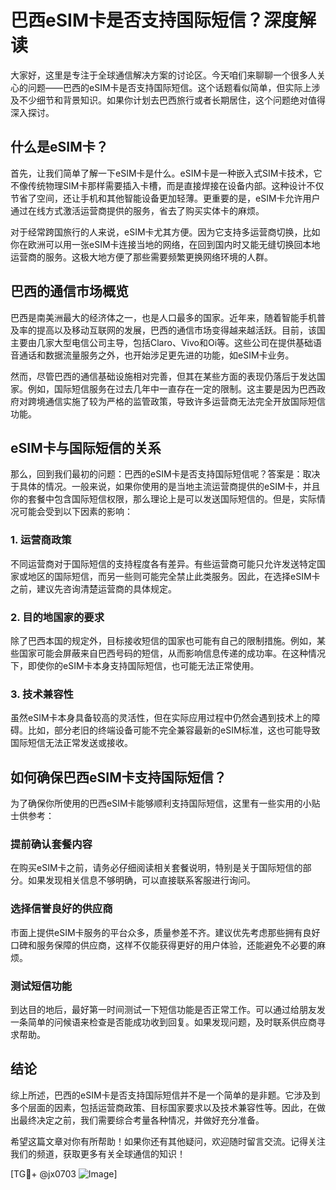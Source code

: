 # 巴西eSIM卡是否支持国际短信？深度解读

大家好，这里是专注于全球通信解决方案的讨论区。今天咱们来聊聊一个很多人关心的问题——巴西的eSIM卡是否支持国际短信。这个话题看似简单，但实际上涉及不少细节和背景知识。如果你计划去巴西旅行或者长期居住，这个问题绝对值得深入探讨。

## 什么是eSIM卡？

首先，让我们简单了解一下eSIM卡是什么。eSIM卡是一种嵌入式SIM卡技术，它不像传统物理SIM卡那样需要插入卡槽，而是直接焊接在设备内部。这种设计不仅节省了空间，还让手机和其他智能设备更加轻薄。更重要的是，eSIM卡允许用户通过在线方式激活运营商提供的服务，省去了购买实体卡的麻烦。

对于经常跨国旅行的人来说，eSIM卡尤其方便。因为它支持多运营商切换，比如你在欧洲可以用一张eSIM卡连接当地的网络，在回到国内时又能无缝切换回本地运营商的服务。这极大地方便了那些需要频繁更换网络环境的人群。

## 巴西的通信市场概览

巴西是南美洲最大的经济体之一，也是人口最多的国家。近年来，随着智能手机普及率的提高以及移动互联网的发展，巴西的通信市场变得越来越活跃。目前，该国主要由几家大型电信公司主导，包括Claro、Vivo和Oi等。这些公司在提供基础语音通话和数据流量服务之外，也开始涉足更先进的功能，如eSIM卡业务。

然而，尽管巴西的通信基础设施相对完善，但其在某些方面的表现仍落后于发达国家。例如，国际短信服务在过去几年中一直存在一定的限制。这主要是因为巴西政府对跨境通信实施了较为严格的监管政策，导致许多运营商无法完全开放国际短信功能。

## eSIM卡与国际短信的关系

那么，回到我们最初的问题：巴西的eSIM卡是否支持国际短信呢？答案是：取决于具体的情况。一般来说，如果你使用的是当地主流运营商提供的eSIM卡，并且你的套餐中包含国际短信权限，那么理论上是可以发送国际短信的。但是，实际情况可能会受到以下因素的影响：

### 1. 运营商政策
不同运营商对于国际短信的支持程度各有差异。有些运营商可能只允许发送特定国家或地区的国际短信，而另一些则可能完全禁止此类服务。因此，在选择eSIM卡之前，建议先咨询清楚运营商的具体规定。

### 2. 目的地国家的要求
除了巴西本国的规定外，目标接收短信的国家也可能有自己的限制措施。例如，某些国家可能会屏蔽来自巴西号码的短信，从而影响信息传递的成功率。在这种情况下，即使你的eSIM卡本身支持国际短信，也可能无法正常使用。

### 3. 技术兼容性
虽然eSIM卡本身具备较高的灵活性，但在实际应用过程中仍然会遇到技术上的障碍。比如，部分老旧的终端设备可能不完全兼容最新的eSIM标准，这也可能导致国际短信无法正常发送或接收。

## 如何确保巴西eSIM卡支持国际短信？

为了确保你所使用的巴西eSIM卡能够顺利支持国际短信，这里有一些实用的小贴士供参考：

### 提前确认套餐内容
在购买eSIM卡之前，请务必仔细阅读相关套餐说明，特别是关于国际短信的部分。如果发现相关信息不够明确，可以直接联系客服进行询问。

### 选择信誉良好的供应商
市面上提供eSIM卡服务的平台众多，质量参差不齐。建议优先考虑那些拥有良好口碑和服务保障的供应商，这样不仅能获得更好的用户体验，还能避免不必要的麻烦。

### 测试短信功能
到达目的地后，最好第一时间测试一下短信功能是否正常工作。可以通过给朋友发一条简单的问候语来检查是否能成功收到回复。如果发现问题，及时联系供应商寻求帮助。

## 结论

综上所述，巴西的eSIM卡是否支持国际短信并不是一个简单的是非题。它涉及到多个层面的因素，包括运营商政策、目标国家要求以及技术兼容性等。因此，在做出最终决定之前，我们需要综合考量各种情况，并做好充分准备。

希望这篇文章对你有所帮助！如果你还有其他疑问，欢迎随时留言交流。记得关注我们的频道，获取更多有关全球通信的知识！

[TG💪+ @jx0703 ![Image](https://github.com/user-attachments/assets/dbca1d08-cadb-493c-b0ec-ad6f7a83f270)]